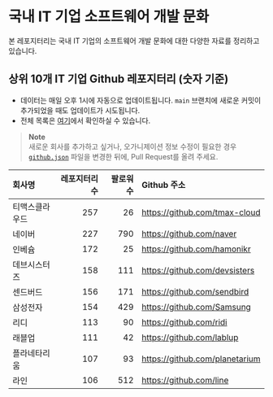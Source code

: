 # 국내 IT 기업 소프트웨어 개발 문화
본 레포지터리는 국내 IT 기업의 소프트웨어 개발 문화에 대한 다양한 자료를 정리하고 있습니다.

## 상위 10개 IT 기업 Github 레포지터리 (숫자 기준)

- 데이터는 매일 오후 1시에 자동으로 업데이트됩니다. `main` 브랜치에 새로운 커밋이 추가되었을 때도 업데이트가 시도됩니다.
- 전체 목록은 [여기](./github.md)에서 확인하실 수 있습니다.

> **Note**<br />
> 새로운 회사를 추가하고 싶거나, 오가니제이션 정보 수정이 필요한 경우 [`github.json`](./github.json) 파일을 변경한 뒤에, Pull Request를 올려 주세요.

<!-- MARKDOWN_TABLE(GITHUB): START -->

| **회사명** | **레포지터리 수** | **팔로워 수** | **Github 주소** |
|:---|---:|---:|:---|
| 티맥스클라우드 | 257 | 26 | https://github.com/tmax-cloud |
| 네이버 | 227 | 790 | https://github.com/naver |
| 인베슘 | 172 | 25 | https://github.com/hamonikr |
| 데브시스터즈 | 158 | 111 | https://github.com/devsisters |
| 센드버드 | 156 | 171 | https://github.com/sendbird |
| 삼성전자 | 154 | 429 | https://github.com/Samsung |
| 리디 | 113 | 90 | https://github.com/ridi |
| 래블업 | 111 | 42 | https://github.com/lablup |
| 플라네타리움 | 107 | 93 | https://github.com/planetarium |
| 라인 | 106 | 512 | https://github.com/line |

<!-- MARKDOWN_TABLE(GITHUB): END -->
